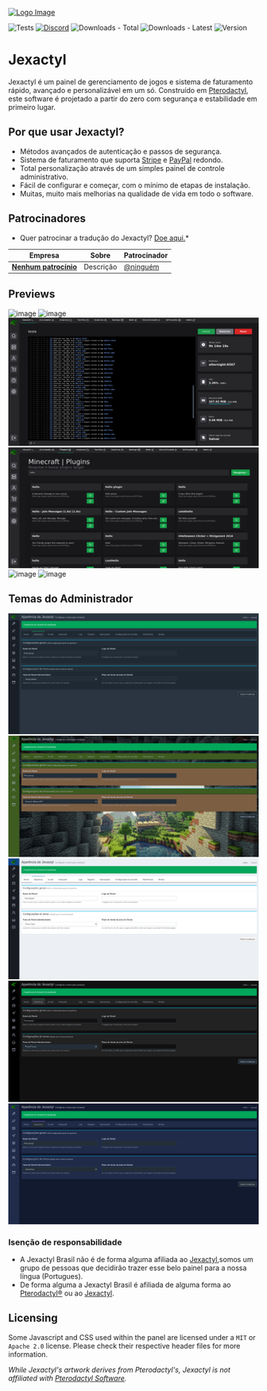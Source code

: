[![Logo Image](https://cdn.discordapp.com/attachments/1012411945141424218/1012430446556090468/JexactylBannerBasic.jpg)](https://jexactylbrasil.ml)

![Tests](https://img.shields.io/github/workflow/status/Ashu11-A/Jexactyl_PT-BR/Build)
<a href="https://discord.gg/qttGR4Z5Pk">![Discord](https://img.shields.io/discord/922284031129825280)</a>
![Downloads - Total](https://img.shields.io/github/downloads/jexactyl/jexactyl/total)
![Downloads - Latest](https://img.shields.io/github/downloads/jexactyl/jexactyl/latest/total)
![Version](https://img.shields.io/github/v/release/Ashu11-A/Jexactyl_PT-BR)

# Jexactyl
Jexactyl é um painel de gerenciamento de jogos e sistema de faturamento rápido, avançado e personalizável em um só.
Construído em [Pterodactyl](https://pterodactyl.io), este software é projetado a partir do zero com segurança e estabilidade em primeiro lugar.

## Por que usar Jexactyl?
* Métodos avançados de autenticação e passos de segurança.
* Sistema de faturamento que suporta [Stripe](https://stripe.com) e [PayPal](https://paypal.com) redondo.
* Total personalização através de um simples painel de controle administrativo.
* Fácil de configurar e começar, com o mínimo de etapas de instalação.
* Muitas, muito mais melhorias na qualidade de vida em todo o software.

## Patrocinadores
* Quer patrocinar a tradução do Jexactyl? [Doe aqui.](https://donate.stripe.com/6oE02Zftd9cC34IbIS)*

| Empresa | Sobre | Patrocinador |
| ------- | ----- | ------- |
| [**Nenhum patrocínio**](https://) | Descrição | [@ninguém](https://) |

## Previews
![image](https://user-images.githubusercontent.com/30575805/207936437-e9990069-ec34-4273-b5d2-6cdf21ab755b.png)
![image](https://user-images.githubusercontent.com/30575805/207936499-25645fff-cdc2-476c-b626-fd75813fbc52.png)
![image](.github/imagens/console.png)
![image](.github/imagens/plugin.png)
![image](https://user-images.githubusercontent.com/30575805/207936544-7ee143cd-e0e6-4076-929a-cfc97054b33e.png)
![image](https://user-images.githubusercontent.com/30575805/207936353-cad5228e-5948-4b5c-8b4d-f1fc5021f806.png)

## Temas do Administrador
![tema Padrão](.github/imagens/temapadrao.png)
![tema Minecraft](.github/imagens/temaminecraft.png)
![tema Claro](.github/imagens/temaclaro.png)
![tema Escuro](.github/imagens/temaescuro.png)
![tema Azul](.github/imagens/temaazul.png)

### Isenção de responsabilidade
* A Jexactyl Brasil não é de forma alguma afiliada ao [Jexactyl](https://jexactyl.com),somos um grupo de pessoas que decidirão trazer esse belo painel para a nossa língua (Portugues).
* De forma alguma a Jexactyl Brasil é afiliada de alguma forma ao [Pterodactyl®](https://pterdoactyl.io) ou ao [Jexactyl](https://jexactyl.com).

## Licensing
Some Javascript and CSS used within the panel are licensed under a `MIT` or `Apache 2.0` license. Please check their
respective header files for more information.

*While Jexactyl's artwork derives from Pterodactyl's, Jexactyl is not affiliated with [Pterodactyl Software](https://pterodactyl.io).*
